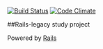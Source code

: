 [![Build Status](https://travis-ci.org/sinpai/flashcards-legacy.svg?branch=task-1)](https://travis-ci.org/sinpai/flashcards-legacy) [![Code Climate](https://codeclimate.com/github/sinpai/flashcards-legacy/badges/gpa.svg)](https://codeclimate.com/github/sinpai/flashcards-legacy)

##Rails-legacy study project

Powered by [Rails](www.rubyonrails.org)
